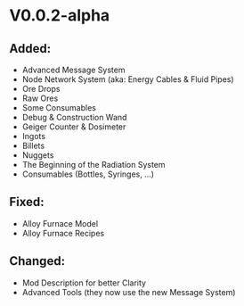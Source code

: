 # V0.0.2-alpha
## Added:
* Advanced Message System
* Node Network System (aka: Energy Cables & Fluid Pipes)
* Ore Drops
* Raw Ores
* Some Consumables
* Debug & Construction Wand
* Geiger Counter & Dosimeter
* Ingots
* Billets
* Nuggets
* The Beginning of the Radiation System
* Consumables (Bottles, Syringes, ...)
## Fixed:
* Alloy Furnace Model
* Alloy Furnace Recipes
## Changed:
* Mod Description for better Clarity
* Advanced Tools (they now use the new Message System)